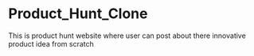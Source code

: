 # Product_Hunt_Clone
This is product hunt website where user can post about there innovative product idea from scratch
